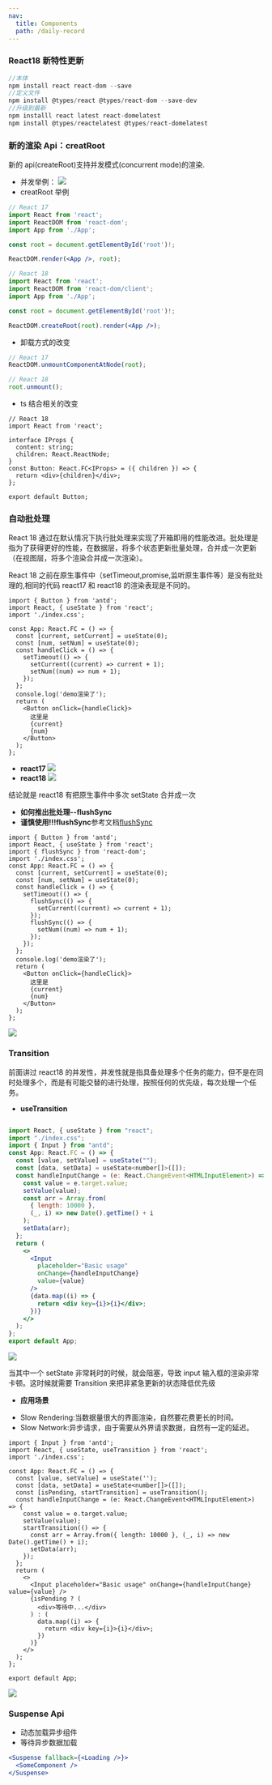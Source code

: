 ```yaml
---
nav:
  title: Components
  path: /daily-record
---
```


### React18 新特性更新

```jsx | pure
//本体
npm install react react-dom --save
//定义文件
npm install @types/react @types/react-dom --save-dev
//升级到最新
npm installl react latest react-domelatest
npm install @types/reactelatest @types/react-domelatest
```

### 新的渲染 Api：creatRoot

新的 api(createRoot)支持并发模式(concurrent mode)的渲染.

- 并发举例： ![](./Snipaste_2023-08-24_17-40-30.png)
- creatRoot 举例

```jsx | pure
// React 17
import React from 'react';
import ReactDOM from 'react-dom';
import App from './App';

const root = document.getElementById('root')!;

ReactDOM.render(<App />, root);

// React 18
import React from 'react';
import ReactDOM from 'react-dom/client';
import App from './App';

const root = document.getElementById('root')!;

ReactDOM.createRoot(root).render(<App />);

```

- 卸载方式的改变

```jsx | pure
// React 17
ReactDOM.unmountComponentAtNode(root);

// React 18
root.unmount();
```

- ts 结合相关的改变

```tsx | pure
// React 18
import React from 'react';

interface IProps {
  content: string;
  children: React.ReactNode;
}
const Button: React.FC<IProps> = ({ children }) => {
  return <div>{children}</div>;
};

export default Button;
```

### 自动批处理

React 18 通过在默认情况下执行批处理来实现了开箱即用的性能改进。批处理是指为了获得更好的性能，在数据层，将多个状态更新批量处理，合并成一次更新（在视图层，将多个渲染合并成一次渲染）。

React 18 之前在原生事件中（setTimeout,promise,监听原生事件等）是没有批处理的,相同的代码 react17 和 react18 的渲染表现是不同的。

```tsx | pure
import { Button } from 'antd';
import React, { useState } from 'react';
import './index.css';

const App: React.FC = () => {
  const [current, setCurrent] = useState(0);
  const [num, setNum] = useState(0);
  const handleClick = () => {
    setTimeout(() => {
      setCurrent((current) => current + 1);
      setNum((num) => num + 1);
    });
  };
  console.log('demo渲染了');
  return (
    <Button onClick={handleClick}>
      这里是
      {current}
      {num}
    </Button>
  );
};
```

- **react17** ![](./react17.gif)
- **react18** ![](./react18.gif)

结论就是 react18 有把原生事件中多次 setState 合并成一次

- **如何推出批处理--flushSync**
- **谨慎使用!!!flushSync**参考文档[flushSync](https://zh-hans.react.dev/reference/react-dom/flushSync)

```tsx | pure
import { Button } from 'antd';
import React, { useState } from 'react';
import { flushSync } from 'react-dom';
import './index.css';
const App: React.FC = () => {
  const [current, setCurrent] = useState(0);
  const [num, setNum] = useState(0);
  const handleClick = () => {
    setTimeout(() => {
      flushSync(() => {
        setCurrent((current) => current + 1);
      });
      flushSync(() => {
        setNum((num) => num + 1);
      });
    });
  };
  console.log('demo渲染了');
  return (
    <Button onClick={handleClick}>
      这里是
      {current}
      {num}
    </Button>
  );
};
```

![](./react18async.gif)

### Transition

前面讲过 react18 的并发性，并发性就是指具备处理多个任务的能力，但不是在同时处理多个，而是有可能交替的进行处理，按照任何的优先级，每次处理一个任务。

- **useTransition**

```jsx | pure

import React, { useState } from "react";
import "./index.css";
import { Input } from "antd";
const App: React.FC = () => {
  const [value, setValue] = useState("");
  const [data, setData] = useState<number[]>([]);
  const handleInputChange = (e: React.ChangeEvent<HTMLInputElement>) => {
    const value = e.target.value;
    setValue(value);
    const arr = Array.from(
      { length: 10000 },
      (_, i) => new Date().getTime() + i
    );
    setData(arr);
  };
  return (
    <>
      <Input
        placeholder="Basic usage"
        onChange={handleInputChange}
        value={value}
      />
      {data.map((i) => {
        return <div key={i}>{i}</div>;
      })}
    </>
  );
};
export default App;

```

![](./react18trans1.gif)

当其中一个 setState 非常耗时的时候，就会阻塞，导致 input 输入框的渲染非常卡顿。这时候就需要 Transition 来把非紧急更新的状态降低优先级

- **应用场景**

* Slow Rendering:当数据量很大的界面渲染，自然要花费更长的时间。
* Slow Network:异步请求，由于需要从外界请求数据，自然有一定的延迟。

```tsx | pure
import { Input } from 'antd';
import React, { useState, useTransition } from 'react';
import './index.css';

const App: React.FC = () => {
  const [value, setValue] = useState('');
  const [data, setData] = useState<number[]>([]);
  const [isPending, startTransition] = useTransition();
  const handleInputChange = (e: React.ChangeEvent<HTMLInputElement>) => {
    const value = e.target.value;
    setValue(value);
    startTransition(() => {
      const arr = Array.from({ length: 10000 }, (_, i) => new Date().getTime() + i);
      setData(arr);
    });
  };
  return (
    <>
      <Input placeholder="Basic usage" onChange={handleInputChange} value={value} />
      {isPending ? (
        <div>等待中...</div>
      ) : (
        data.map((i) => {
          return <div key={i}>{i}</div>;
        })
      )}
    </>
  );
};

export default App;
```

![](./react18trans12.gif)

### Suspense Api

- 动态加载异步组件
- 等待异步数据加载

```jsx | pure
<Suspense fallback={<Loading />}>
  <SomeComponent />
</Suspense>
```
